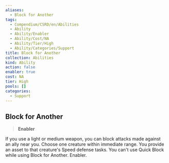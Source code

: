 ```yaml
---
aliases:
  - Block for Another
tags:
  - Compendium/CSRD/en/Abilities
  - Ability
  - Ability/Enabler
  - Ability/Cost/NA
  - Ability/Tier/High
  - Ability/Categories/Support
title: Block for Another
collection: Abilities
kind: Ability
action: false
enabler: true
cost: NA
tier: High
pools: []
categories:
  - Support
---
```

## Block for Another  
>**Enabler**
  
If you use a light or medium weapon, you can block attacks made against an ally near you. Choose one creature within immediate range. You provide an asset to that creature's Speed defense tasks. You can't use Quick Block while using Block for Another. Enabler.
